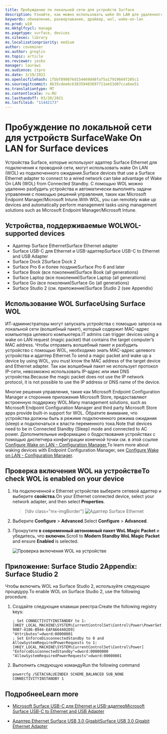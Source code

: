 ```yaml
---
title: Пробуждение по локальной сети для устройств Surface
description: Узнайте, как можно использовать wake On LAN для удаленного пробуждения устройств для автоматического выполнения задач управления.
keywords: обновление, развертывание, драйвер, wol, wake-on-lan
ms.prod: w10
ms.mktglfcycl: manage
ms.pagetype: surface, devices
ms.sitesec: library
ms.localizationpriority: medium
author: coveminer
ms.author: greglin
ms.topic: article
ms.reviewer: jesko
manager: laurawi
ms.audience: itpro
ms.date: 3/19/2021
ms.openlocfilehash: 1fbbf899876d154469d48fa75a179196697205c1
ms.sourcegitcommit: 8b35cdee6c638359403697711ee53d07cca6ee51
ms.translationtype: MT
ms.contentlocale: ru-RU
ms.lasthandoff: 03/20/2021
ms.locfileid: "11442173"
---
```

# <a name="wake-on-lan-for-surface-devices"></a><span data-ttu-id="d90c1-104">Пробуждение по локальной сети для устройств Surface</span><span class="sxs-lookup"><span data-stu-id="d90c1-104">Wake On LAN for Surface devices</span></span>

<span data-ttu-id="d90c1-105">Устройства Surface, которые используют адаптер Surface Ethernet для подключения к проводной сети, могут использовать wake On LAN (WOL) из подключенного ожидания.</span><span class="sxs-lookup"><span data-stu-id="d90c1-105">Surface devices that use a Surface Ethernet adapter to connect to a wired network can take advantage of Wake On LAN (WOL) from Connected Standby.</span></span> <span data-ttu-id="d90c1-106">С помощью WOL можно удаленно разбудить устройства и автоматически выполнять задачи управления с помощью решений управления, таких как Microsoft Endpoint Manager/Microsoft Intune.</span><span class="sxs-lookup"><span data-stu-id="d90c1-106">With WOL, you can remotely wake up devices and automatically perform management tasks using management solutions such as Microsoft Endpoint Manager/Microsoft Intune.</span></span>

## <a name="wol-supported-devices"></a><span data-ttu-id="d90c1-107">Устройства, поддерживаемые WOL</span><span class="sxs-lookup"><span data-stu-id="d90c1-107">WOL-supported devices</span></span>

- <span data-ttu-id="d90c1-108">Адаптер Surface Ethernet</span><span class="sxs-lookup"><span data-stu-id="d90c1-108">Surface Ethernet adapter</span></span>
- <span data-ttu-id="d90c1-109">Surface USB-C для Ethernet и USB-адаптер</span><span class="sxs-lookup"><span data-stu-id="d90c1-109">Surface USB-C to Ethernet and USB Adapter</span></span>
- <span data-ttu-id="d90c1-110">Surface Dock 2</span><span class="sxs-lookup"><span data-stu-id="d90c1-110">Surface Dock 2</span></span>
- <span data-ttu-id="d90c1-111">Surface Pro 6 и более поздние</span><span class="sxs-lookup"><span data-stu-id="d90c1-111">Surface Pro 6 and later</span></span>
- <span data-ttu-id="d90c1-112">Surface Book (все поколения)</span><span class="sxs-lookup"><span data-stu-id="d90c1-112">Surface Book (all generations)</span></span>
- <span data-ttu-id="d90c1-113">Surface Laptop (все поколения)</span><span class="sxs-lookup"><span data-stu-id="d90c1-113">Surface Laptop (all generations)</span></span>
- <span data-ttu-id="d90c1-114">Surface Go (все поколения)</span><span class="sxs-lookup"><span data-stu-id="d90c1-114">Surface Go (all generations)</span></span>
- <span data-ttu-id="d90c1-115">Surface Studio 2 (см. приложение)</span><span class="sxs-lookup"><span data-stu-id="d90c1-115">Surface Studio 2 (see Appendix)</span></span>


## <a name="using-surface-wol"></a><span data-ttu-id="d90c1-116">Использование WOL Surface</span><span class="sxs-lookup"><span data-stu-id="d90c1-116">Using Surface WOL</span></span>

<span data-ttu-id="d90c1-117">ИТ-администраторы могут запускать устройства с помощью запроса на локальной сети (волшебный пакет), который содержит MAC-адрес компьютера целевого компьютера.</span><span class="sxs-lookup"><span data-stu-id="d90c1-117">IT admins can trigger devices using a wake on LAN request (magic packet) that contains the target computer’s MAC address.</span></span> <span data-ttu-id="d90c1-118">Чтобы отправить волшебный пакет и разбудить устройство с помощью WOL, необходимо знать MAC-адрес целевого устройства и адаптер Ethernet.</span><span class="sxs-lookup"><span data-stu-id="d90c1-118">To send a magic packet and wake up a device by using WOL, you must know the MAC address of the target device and Ethernet adapter.</span></span> <span data-ttu-id="d90c1-119">Так как волшебный пакет не использует протокол IP-сети, невозможно использовать IP-адрес или имя DNS устройства.</span><span class="sxs-lookup"><span data-stu-id="d90c1-119">Because the magic packet does not use the IP network protocol, it is not possible to use the IP address or DNS name of the device.</span></span>

<span data-ttu-id="d90c1-120">Многие решения управления, такие как Microsoft Endpoint Configuration Manager и сторонние приложения Microsoft Store, предоставляют встроенную поддержку WOL.</span><span class="sxs-lookup"><span data-stu-id="d90c1-120">Many management solutions, such as Microsoft Endpoint Configuration Manager and third party Microsoft Store apps provide built-in support for WOL.</span></span> <span data-ttu-id="d90c1-121">Обратите внимание, что устройства должны быть в режиме подключенного режима ожидания (sleep) и подключаться к власти переменного тока.</span><span class="sxs-lookup"><span data-stu-id="d90c1-121">Note that devices need to be in Connected Standby (Sleep) mode and connected to AC power.</span></span> <span data-ttu-id="d90c1-122">Дополнительные информацию о бодрствования устройствах с помощью диспетчера конфигурации конечной точки см. в этой ссылке [Configure Wake on LAN - Configuration Manager.](https://docs.microsoft.com/mem/configmgr/core/clients/deploy/configure-wake-on-lan)</span><span class="sxs-lookup"><span data-stu-id="d90c1-122">To learn more about waking devices with Endpoint Configuration Manager, see [Configure Wake on LAN - Configuration Manager](https://docs.microsoft.com/mem/configmgr/core/clients/deploy/configure-wake-on-lan).</span></span>


## <a name="to-check-wol-is-enabled-on-your-device"></a><span data-ttu-id="d90c1-123">Проверка включения WOL на устройстве</span><span class="sxs-lookup"><span data-stu-id="d90c1-123">To check WOL is enabled on your device</span></span>

1. <span data-ttu-id="d90c1-124">На подключенной к Ethernet устройстве выберите сетевой адаптер и выберите **свойства.**</span><span class="sxs-lookup"><span data-stu-id="d90c1-124">On your Ethernet connected device, select your network adapter, and then select **Properties**.</span></span>

   > [!div class="mx-imgBorder"]
   > ![Адаптер Surface Ethernet](images/surface-ethernet.png)

2. <span data-ttu-id="d90c1-126">Выберите **Configure**  >  **Advanced**.</span><span class="sxs-lookup"><span data-stu-id="d90c1-126">Select **Configure** > **Advanced**.</span></span>
3. <span data-ttu-id="d90c1-127">Прокрутите **в современный автономный пакет WoL Magic Packet** и убедитесь, что **включен.**</span><span class="sxs-lookup"><span data-stu-id="d90c1-127">Scroll to **Modern Standby WoL Magic Packet** and ensure **Enabled** is selected.</span></span>

     ![Проверка включения WOL на устройстве](images/ethernet-wol-setting.png)

## <a name="appendix-surface-studio-2"></a><span data-ttu-id="d90c1-129">Приложение: Surface Studio 2</span><span class="sxs-lookup"><span data-stu-id="d90c1-129">Appendix: Surface Studio 2</span></span>

<span data-ttu-id="d90c1-130">Чтобы включить WOL на Surface Studio 2, используйте следующую процедуру.</span><span class="sxs-lookup"><span data-stu-id="d90c1-130">To enable WOL on Surface Studio 2, use the following procedure.</span></span>

1. <span data-ttu-id="d90c1-131">Создайте следующие клавиши реестра:</span><span class="sxs-lookup"><span data-stu-id="d90c1-131">Create the following registry keys:</span></span>

   ```console
   ; Set CONNECTIVITYINSTANDBY to 1:
   [HKEY_LOCAL_MACHINE\SYSTEM\CurrentControlSet\Control\Power\PowerSettings\F15576E8-98B7-4186-B944-EAFA664402D9]
   "Attributes"=dword:00000001
   ; Set EnforceDisconnectedStandby to 0 and AllowSystemRequiredPowerRequests to 1:
   [HKEY_LOCAL_MACHINE\SYSTEM\CurrentControlSet\Control\Power]
   "EnforceDisconnectedStandby"=dword:00000000
   "AllowSystemRequiredPowerRequests"=dword:00000001
   ```

2. <span data-ttu-id="d90c1-132">Выполнить следующую команду</span><span class="sxs-lookup"><span data-stu-id="d90c1-132">Run the following command</span></span>

    ```powercfg /SETACVALUEINDEX SCHEME_BALANCED SUB_NONE CONNECTIVITYINSTANDBY 1```


## <a name="learn-more"></a><span data-ttu-id="d90c1-133">Подробнее</span><span class="sxs-lookup"><span data-stu-id="d90c1-133">Learn more</span></span>

- [<span data-ttu-id="d90c1-134">Microsoft Surface USB-C для Ethernet и USB-адаптер</span><span class="sxs-lookup"><span data-stu-id="d90c1-134">Microsoft Surface USB-C to Ethernet and USB Adapter</span></span>](https://www.microsoft.com/p/surface-usb-c-to-ethernet-and-usb-adapter/8wt81cglrblp?)

- [<span data-ttu-id="d90c1-135">Адаптер Ethernet Surface USB 3.0 Gigabit</span><span class="sxs-lookup"><span data-stu-id="d90c1-135">Surface USB 3.0 Gigabit Ethernet Adapter</span></span>](https://www.microsoft.com/p/surface-usb-30-gigabit-ethernet-adapter/8xn9fqvzbvq0?)
